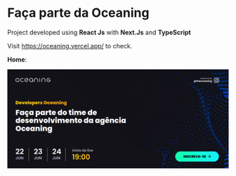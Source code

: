 # Faça parte da Oceaning

Project developed using **React Js** with **Next.Js** and **TypeScript** 



Visit https://oceaning.vercel.app/ to check.

**Home**:
<div align="center" >
  <img src="./public/Home.png">
</div>
